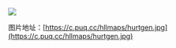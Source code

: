 ![](https://c.puq.cc/hllmaps/hurtgen.jpg)

图片地址：[https://c.puq.cc/hllmaps/hurtgen.jpg](https://c.puq.cc/hllmaps/hurtgen.jpg)